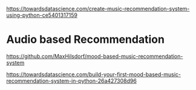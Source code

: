 https://towardsdatascience.com/create-music-recommendation-system-using-python-ce5401317159

# Audio based Recommendation
https://github.com/MaxHilsdorf/mood-based-music-recommendation-system

https://towardsdatascience.com/build-your-first-mood-based-music-recommendation-system-in-python-26a427308d96